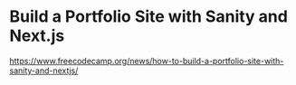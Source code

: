 # Build a Portfolio Site with Sanity and Next.js

https://www.freecodecamp.org/news/how-to-build-a-portfolio-site-with-sanity-and-nextjs/

